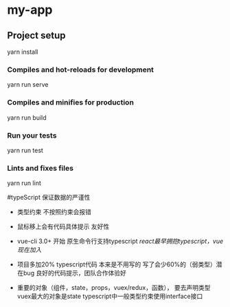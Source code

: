# my-app

## Project setup
yarn install

### Compiles and hot-reloads for development
yarn run serve

### Compiles and minifies for production
yarn run build

### Run your tests
yarn run test

### Lints and fixes files
yarn run lint

#typeScript 保证数据的严谨性
- 类型约束 不按照约束会报错
- 鼠标移上会有代码具体提示 友好性

- vue-cli 3.0+ 开始 原生命令行支持typescript
    *react最早拥抱typescript，vue现在加入*
- 项目多加20% typescript代码 本来是不用写的 写了会少60%的（弱类型）潜在bug 良好的代码提示，团队合作体验好
- 重要的对象（组件，state，props，vuex/redux，函数）， 要去声明类型
    vuex最大的对象是state
    typescript中一般类型约束使用interface接口
